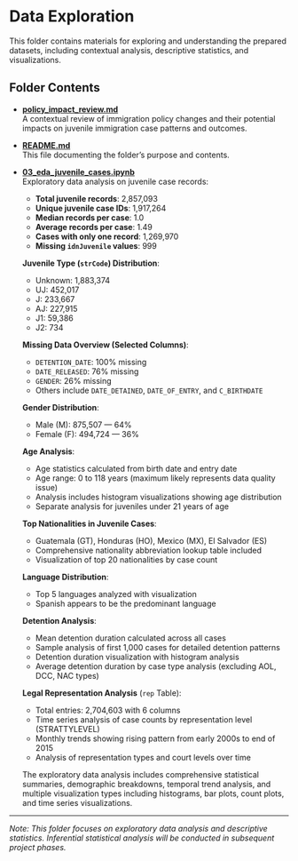 # Data Exploration

This folder contains materials for exploring and understanding the prepared datasets,
including contextual analysis, descriptive statistics, and visualizations.

## Folder Contents

- [**policy_impact_review.md**](./policy_impact_review.md)  
  A contextual review of immigration policy changes and their potential impacts
  on juvenile immigration case patterns and outcomes.

- [**README.md**](./README.md)  
  This file documenting the folder’s purpose and contents.

- [**03_eda_juvenile_cases.ipynb**](./notebooks/03_eda_juvenile_cases.ipynb)  
  Exploratory data analysis on juvenile case records:
  - **Total juvenile records**: 2,857,093  
  - **Unique juvenile case IDs**: 1,917,264  
  - **Median records per case**: 1.0  
  - **Average records per case**: 1.49  
  - **Cases with only one record**: 1,269,970  
  - **Missing `idnJuvenile` values**: 999  

  **Juvenile Type (`strCode`) Distribution**:
  - Unknown: 1,883,374  
  - UJ: 452,017  
  - J: 233,667  
  - AJ: 227,915  
  - J1: 59,386  
  - J2: 734  

  **Missing Data Overview (Selected Columns)**:
  - `DETENTION_DATE`: 100% missing  
  - `DATE_RELEASED`: 76% missing  
  - `GENDER`: 26% missing  
  - Others include `DATE_DETAINED`, `DATE_OF_ENTRY`, and `C_BIRTHDATE`

  **Gender Distribution**:
  - Male (M): 875,507 — 64%  
  - Female (F): 494,724 — 36%  

  **Age Analysis**:
  - Age statistics calculated from birth date and entry date
  - Age range: 0 to 118 years (maximum likely represents data quality issue)
  - Analysis includes histogram visualizations showing age distribution
  - Separate analysis for juveniles under 21 years of age

  **Top Nationalities in Juvenile Cases**:
  - Guatemala (GT), Honduras (HO), Mexico (MX), El Salvador (ES)
  - Comprehensive nationality abbreviation lookup table included
  - Visualization of top 20 nationalities by case count

  **Language Distribution**:
  - Top 5 languages analyzed with visualization
  - Spanish appears to be the predominant language

  **Detention Analysis**:
  - Mean detention duration calculated across all cases
  - Sample analysis of first 1,000 cases for detailed detention patterns
  - Detention duration visualization with histogram analysis
  - Average detention duration by case type analysis (excluding AOL, DCC, NAC types)

  **Legal Representation Analysis** (`rep` Table):
  - Total entries: 2,704,603 with 6 columns
  - Time series analysis of case counts by representation level (STRATTYLEVEL)
  - Monthly trends showing rising pattern from early 2000s to end of 2015
  - Analysis of representation types and court levels over time

  The exploratory data analysis includes comprehensive statistical summaries,
  demographic breakdowns, temporal trend analysis, and multiple visualization
  types including histograms, bar plots, count plots, and time series
  visualizations.

-----

*Note: This folder focuses on exploratory data analysis and descriptive
statistics. Inferential statistical analysis will be conducted in subsequent
project phases.*
